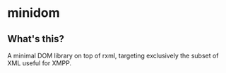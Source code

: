 minidom
=======

What's this?
------------

A minimal DOM library on top of rxml, targeting exclusively the subset of
XML useful for XMPP.
